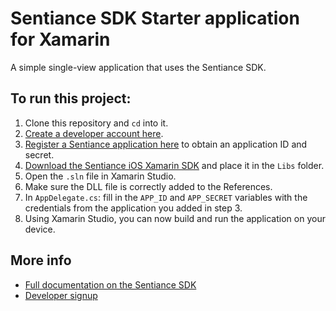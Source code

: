 # Sentiance SDK Starter application for Xamarin
A simple single-view application that uses the Sentiance SDK.

## To run this project:
1. Clone this repository and `cd` into it.
2. [Create a developer account here](https://audience.sentiance.com/developers).
3. [Register a Sentiance application here](https://audience.sentiance.com/apps) to obtain an application ID and secret.
4. [Download the Sentiance iOS Xamarin SDK](https://sentiance-sdk.s3.amazonaws.com/ios/xamarin/sentiance-ios-sdk-1.1.2.dll) and place it in the `Libs` folder.
5. Open the `.sln` file in Xamarin Studio.
6. Make sure the DLL file is correctly added to the References.
7. In `AppDelegate.cs`: fill in the `APP_ID` and `APP_SECRET` variables with the credentials from the application you added in step 3.
8. Using Xamarin Studio, you can now build and run the application on your device.


## More info
- [Full documentation on the Sentiance SDK](https://audience.sentiance.com/docs)
- [Developer signup](https://audience.sentiance.com/developers)
